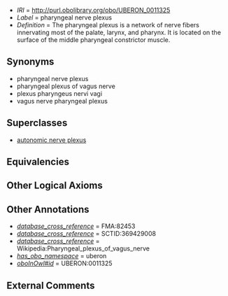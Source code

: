  * *IRI* = http://purl.obolibrary.org/obo/UBERON_0011325
 * *Label* = pharyngeal nerve plexus
 * *Definition* = The pharyngeal plexus is a network of nerve fibers innervating most of the palate, larynx, and pharynx. It is located on the surface of the middle pharyngeal constrictor muscle.

## Synonyms

 * pharyngeal nerve plexus
 * pharyngeal plexus of vagus nerve
 * plexus pharyngeus nervi vagi
 * vagus nerve pharyngeal plexus

## Superclasses

 * [autonomic nerve plexus](../../UBERON/16/UBERON_0001816.md)

## Equivalencies


## Other Logical Axioms


## Other Annotations

 * *[database_cross_reference](../../ef/oboInOwl#hasDbXref.md)* = FMA:82453
 * *[database_cross_reference](../../ef/oboInOwl#hasDbXref.md)* = SCTID:369429008
 * *[database_cross_reference](../../ef/oboInOwl#hasDbXref.md)* = Wikipedia:Pharyngeal_plexus_of_vagus_nerve
 * *[has_obo_namespace](../../ce/oboInOwl#hasOBONamespace.md)* = uberon
 * *[oboInOwl#id](../../id/oboInOwl#id.md)* = UBERON:0011325

## External Comments

